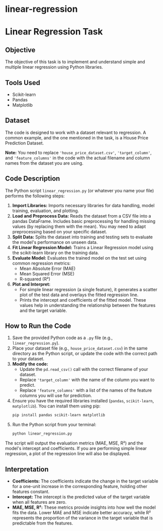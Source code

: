 # linear-regression
# Linear Regression Task



## Objective

The objective of this task is to implement and understand simple and multiple linear regression using Python libraries.

## Tools Used

* Scikit-learn
* Pandas
* Matplotlib

## Dataset

The code is designed to work with a dataset relevant to regression. A common example, and the one mentioned in the task, is a House Price Prediction Dataset.

**Note:** You need to replace `'house_price_dataset.csv'`, `'target_column'`, and `'feature_columns'` in the code with the actual filename and column names from the dataset you are using.

## Code Description

The Python script `linear_regression.py` (or whatever you name your file) performs the following steps:

1.  **Import Libraries:** Imports necessary libraries for data handling, model training, evaluation, and plotting.
2.  **Load and Preprocess Data:** Reads the dataset from a CSV file into a pandas DataFrame. Includes basic preprocessing for handling missing values (by replacing them with the mean). You may need to adapt preprocessing based on your specific dataset.
3.  **Split Data:** Splits the dataset into training and testing sets to evaluate the model's performance on unseen data.
4.  **Fit Linear Regression Model:** Trains a Linear Regression model using the scikit-learn library on the training data.
5.  **Evaluate Model:** Evaluates the trained model on the test set using common regression metrics:
    * Mean Absolute Error (MAE)
    * Mean Squared Error (MSE)
    * R-squared (R²)
6.  **Plot and Interpret:**
    * For simple linear regression (a single feature), it generates a scatter plot of the test data and overlays the fitted regression line.
    * Prints the intercept and coefficients of the fitted model. These values help in understanding the relationship between the features and the target variable.

## How to Run the Code

1.  Save the provided Python code as a `.py` file (e.g., `linear_regression.py`).
2.  Place your dataset file (e.g., `house_price_dataset.csv`) in the same directory as the Python script, or update the code with the correct path to your dataset.
3.  **Modify the code:**
    * Update the `pd.read_csv()` call with the correct filename of your dataset.
    * Replace `'target_column'` with the name of the column you want to predict.
    * Replace `'feature_columns'` with a list of the names of the feature columns you will use for prediction.
4.  Ensure you have the required libraries installed (`pandas`, `scikit-learn`, `matplotlib`). You can install them using pip:
    ```bash
    pip install pandas scikit-learn matplotlib
    ```
5.  Run the Python script from your terminal:
    ```bash
    python linear_regression.py
    ```

The script will output the evaluation metrics (MAE, MSE, R²) and the model's intercept and coefficients. If you are performing simple linear regression, a plot of the regression line will also be displayed.

## Interpretation

* **Coefficients:** The coefficients indicate the change in the target variable for a one-unit increase in the corresponding feature, holding other features constant.
* **Intercept:** The intercept is the predicted value of the target variable when all features are zero.
* **MAE, MSE, R²:** These metrics provide insights into how well the model fits the data. Lower MAE and MSE indicate better accuracy, while R² represents the proportion of the variance in the target variable that is predictable from the features.

